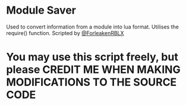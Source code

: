 # Module Saver
Used to convert information from a module into lua format. Utilises the require() function.
Scripted by [@ForleakenRBLX](https://www.youtube.com/@ForleakenRBLX)

# You may use this script freely, but please CREDIT ME WHEN MAKING MODIFICATIONS TO THE SOURCE CODE
